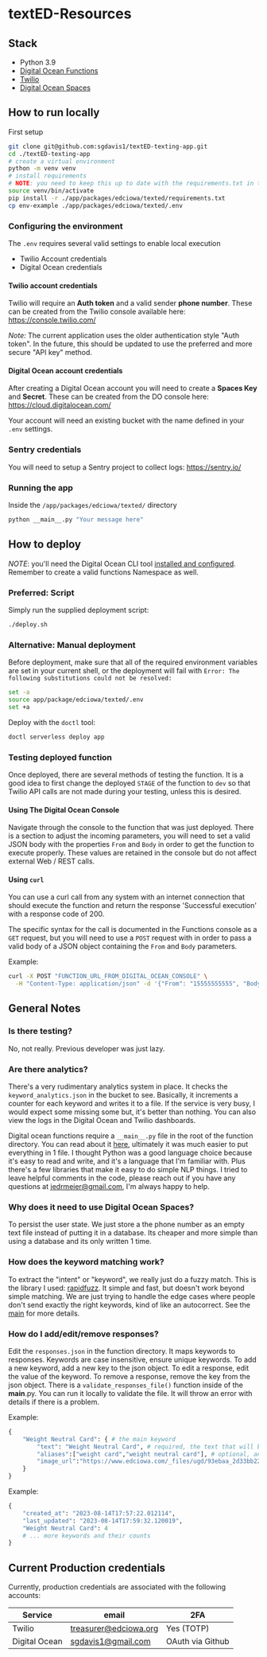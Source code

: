 # textED-Resources

## Stack

- Python 3.9
- [Digital Ocean Functions](https://docs.digitalocean.com/products/functions/)
- [Twilio](https://www.twilio.com/docs/sms)
- [Digital Ocean Spaces](https://docs.digitalocean.com/products/spaces/)

## How to run locally

First setup

```bash
git clone git@github.com:sgdavis1/textED-texting-app.git
cd ./textED-texting-app
# create a virtual environment
python -m venv venv
# install requirements
# NOTE: you need to keep this up to date with the requirements.txt in the function directory or just use that
source venv/bin/activate
pip install -r ./app/packages/edciowa/texted/requirements.txt
cp env-example ./app/packages/edciowa/texted/.env
```

### Configuring the environment

The `.env` requires several valid settings to enable local execution

* Twilio Account credentials
* Digital Ocean credentials

#### Twilio account credentials

Twilio will require an **Auth token** and a valid sender **phone number**. These can be created from the
Twilio console available here: https://console.twilio.com/

_Note:_ The current application uses the older authentication style "Auth token". In the future, 
this should be updated to use the preferred and more secure "API key" method.

#### Digital Ocean account credentials

After creating a Digital Ocean account you will need to create a **Spaces Key** and  **Secret**. 
These can be created from the DO console here: https://cloud.digitalocean.com/

Your account will need an existing bucket with the name defined in your `.env` settings.

### Sentry credentials

You will need to setup a Sentry project to collect logs: https://sentry.io/

### Running the app

Inside the `/app/packages/edciowa/texted/` directory

```bash
python __main__.py "Your message here"
```

## How to deploy

_NOTE_: you'll need the Digital Ocean CLI tool [installed and configured](https://docs.digitalocean.com/reference/doctl/how-to/install/).
  Remember to create a valid functions Namespace as well.

### Preferred: Script

Simply run the supplied deployment script:

```bash
./deploy.sh
```

### Alternative: Manual deployment

Before deployment, make sure that all of the required environment variables are set in your
current shell, or the deployment will fail with `Error: The following substitutions could not be resolved:`

```bash
set -a
source app/package/edciowa/texted/.env
set +a
```

Deploy with the `doctl` tool:

```bash
doctl serverless deploy app
```

### Testing deployed function

Once deployed, there are several methods of testing the function. It is a good idea to first change
the deployed `STAGE` of the function to `dev` so that Twilio API calls are not made during your 
testing, unless this is desired.

#### Using The Digital Ocean Console

Navigate through the console to the function that was just deployed. There is a section to 
adjust the incoming parameters, you will need to set a valid JSON body with the properties `From` and `Body`
in order to get the function to execute properly. These values are retained in the console but do not affect
external Web / REST calls.

#### Using `curl`

You can use a curl call from any system with an internet connection that should execute the function
and return the response 'Successful execution' with a response code of 200.

The specific syntax for the call is documented in the Functions console as a `GET` request, but you will
need to use a `POST` request with  in order to pass a valid body of a JSON object containing the `From` 
and `Body` parameters.

Example:
```bash
curl -X POST "FUNCTION_URL_FROM_DIGITAL_OCEAN_CONSOLE" \
  -H "Content-Type: application/json" -d '{"From": "15555555555", "Body": "Hello"}'
```

## General Notes

### Is there testing?

No, not really. Previous developer was just lazy.

### Are there analytics?

There's a very rudimentary analytics system in place. It checks the `keyword_analytics.json` in the bucket to see. Basically, it increments a counter for each keyword and writes it to a file. If the service is very busy, I would expect some missing some but, it's better than nothing. You can also view the logs in the Digital Ocean and Twilio dashboards.

Digital ocean functions require a `__main__.py` file in the root of the function directory. You can read about it [here](https://docs.digitalocean.com/products/functions/), ultimately it was much easier to put everything in 1 file. I thought Python was a good language choice because it's easy to read and write, and it's a language that I'm familiar with. Plus there's a few libraries that make it easy to do simple NLP things. I tried to leave helpful comments in the code, please reach out if you have any questions at <jedrmeier@gmail.com>, I'm always happy to help.

### Why does it need to use Digital Ocean Spaces?

To persist the user state. We just store a the phone number as an empty text file instead of putting it in a database. Its cheaper and more simple than using a database and its only written 1 time.

### How does the keyword matching work?

To extract the "intent" or "keyword", we really just do a fuzzy match. This is the library I used: [rapidfuzz](https://pypi.org/project/rapidfuzz/). It simple and fast, but doesn't work beyond simple matching. We are just trying to handle the edge cases where people don't send exactly the right keywords, kind of like an autocorrect. See the [main](/app/packages/edciowa/texted/__main__.py#L106) for more details.

### How do I add/edit/remove responses?

Edit the `responses.json` in the function directory. It maps keywords to responses. Keywords are case insensitive, ensure unique keywords. To add a new keyword, add a new key to the json object. To edit a response, edit the value of the keyword. To remove a response, remove the key from the json object. There is a `validate_responses_file()` function inside of the __main__.py. You can run it locally to validate the file. It will throw an error with details if there is a problem.

Example:

```python
{
    "Weight Neutral Card": { # the main keyword
        "text": "Weight Neutral Card", # required, the text that will be sent back to the user
        "aliases":["weight card","weight neutral card"], # optional, any other keywords that should map to this response
        "image_url":"https://www.edciowa.com/_files/ugd/93ebaa_2d33bb227e1647babc56659c5fc9105a.pdf" # optional, an image url to send back to the user
    }
}
```

Example:

```python
{
    "created_at": "2023-08-14T17:57:22.012114",
    "last_updated": "2023-08-14T17:59:32.120019",
    "Weight Neutral Card": 4
    # ... more keywords and their counts
}
```

## Current Production credentials

Currently, production credentials are associated with the following accounts:

| Service | email | 2FA |
| --- | --- | --- |
| Twilio | treasurer@edciowa.org | Yes (TOTP) |
| Digital Ocean | sgdavis1@gmail.com | OAuth via Github |
